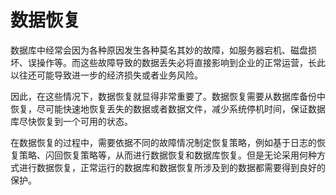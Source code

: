 # 数据恢复
数据库中经常会因为各种原因发生各种莫名其妙的故障，如服务器宕机、磁盘损坏、误操作等。而这些故障导致的数据丢失必将直接影响到企业的正常运营，长此以往还可能导致进一步的经济损失或者业务风险。

因此，在这些情况下，数据恢复就显得非常重要了。数据恢复需要从数据库备份中恢复，尽可能快速地恢复丢失的数据或者数据文件，减少系统停机时间，保证数据库尽快恢复到一个可用的状态。

在数据恢复的过程中，需要依据不同的故障情况制定恢复策略，例如基于日志的恢复策略、闪回恢复策略等，从而进行数据恢复和数据库恢复。但是无论采用何种方式进行数据恢复，正常运行的数据库和数据恢复所涉及到的数据都需要得到良好的保护。